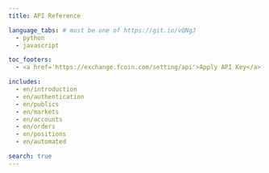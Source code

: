 ```yaml
---
title: API Reference

language_tabs: # must be one of https://git.io/vQNgJ
  - python
  - javascript

toc_footers:
  - <a href='https://exchange.fcoin.com/setting/api'>Apply API Key</a>

includes:
  - en/introduction
  - en/authentication
  - en/publics
  - en/markets
  - en/accounts
  - en/orders
  - en/positions
  - en/automated

search: true
---
```


